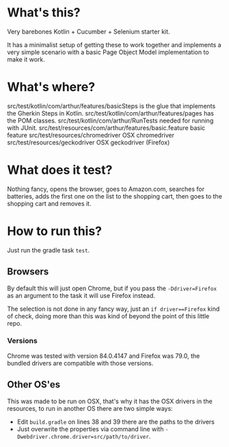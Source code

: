 # What's this?
Very barebones Kotlin + Cucumber + Selenium starter kit.

It has a minimalist setup of getting these to work together and implements a very simple scenario with a basic Page Object Model implementation to make it work.

# What's where?

src/test/kotlin/com/arthur/features/basicSteps is the glue that implements the Gherkin Steps in Kotlin.
src/test/kotlin/com/arthur/features/pages has the POM classes.
src/test/kotlin/com/arthur/RunTests needed for running with JUnit.
src/test/resources/com/arthur/features/basic.feature basic feature
src/test/resources/chromedriver OSX chromedriver
src/test/resources/geckodriver OSX geckodriver (Firefox)

# What does it test?
Nothing fancy, opens the browser, goes to Amazon.com, searches for batteries, adds the first one on the list to the shopping cart, then goes to the shopping cart and removes it.

# How to run this?
Just run the gradle task `test`.

## Browsers
By default this will just open Chrome, but if you pass the `-Ddriver=Firefox` as an argument to the task it will use Firefox instead.

The selection is not done in any fancy way, just an `if driver==Firefox` kind of check, doing more than this was kind of beyond the point of this little repo.


### Versions
Chrome was tested with version 84.0.4147 and Firefox was 79.0, the bundled drivers are compatible with those versions.


## Other OS'es
This was made to be run on OSX, that's why it has the OSX drivers in the resources, to run in another OS there are two simple ways:

* Edit `build.gradle` on lines 38 and 39 there are the paths to the drivers 
* Just overwrite the properties via command line with `-Dwebdriver.chrome.driver=src/path/to/driver`.
 

